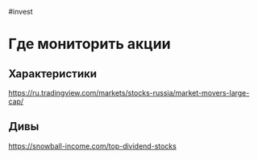 #invest  

# Где мониторить акции

## Характеристики

https://ru.tradingview.com/markets/stocks-russia/market-movers-large-cap/

## Дивы

https://snowball-income.com/top-dividend-stocks

